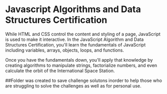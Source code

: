 # Javascript Algorithms and Data Structures Certification 

While HTML and CSS control the content and styling of a page, JavaScript is used to make it interactive. In the JavaScript Algorithm and Data Structures Certification, you'll learn the fundamentals of JavaScript including variables, arrays, objects, loops, and functions.

Once you have the fundamentals down, you'll apply that knowledge by creating algorithms to manipulate strings, factorialize numbers, and even calculate the orbit of the International Space Station.

##Folder was created to save challenge solutons inorder to help those who are struggling to solve the challenges as well as for personal use. 
